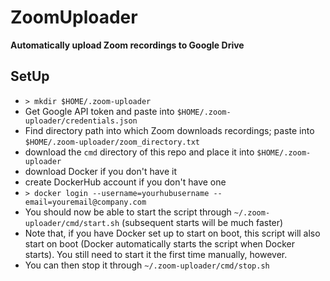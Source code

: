 # ZoomUploader
**Automatically upload Zoom recordings to Google Drive**
## SetUp
- `> mkdir $HOME/.zoom-uploader`
- Get Google API token and paste into `$HOME/.zoom-uploader/credentials.json`
- Find directory path into which Zoom downloads recordings; paste into `$HOME/.zoom-uploader/zoom_directory.txt`
- download the `cmd` directory of this repo and place it into `$HOME/.zoom-uploader`
- download Docker if you don't have it
- create DockerHub account if you don't have one
- `> docker login --username=yourhubusername --email=youremail@company.com`
- You should now be able to start the script through `~/.zoom-uploader/cmd/start.sh` (subsequent starts will be much faster)
- Note that, if you have Docker set up to start on boot, this script will also start on boot (Docker automatically starts the script when Docker starts). You still need to start it the first time manually, however.
- You can then stop it through `~/.zoom-uploader/cmd/stop.sh`